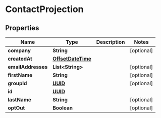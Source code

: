 

# ContactProjection

## Properties

Name | Type | Description | Notes
------------ | ------------- | ------------- | -------------
**company** | **String** |  |  [optional]
**createdAt** | [**OffsetDateTime**](OffsetDateTime.md) |  | 
**emailAddresses** | **List&lt;String&gt;** |  |  [optional]
**firstName** | **String** |  |  [optional]
**groupId** | [**UUID**](UUID.md) |  |  [optional]
**id** | [**UUID**](UUID.md) |  | 
**lastName** | **String** |  |  [optional]
**optOut** | **Boolean** |  |  [optional]




